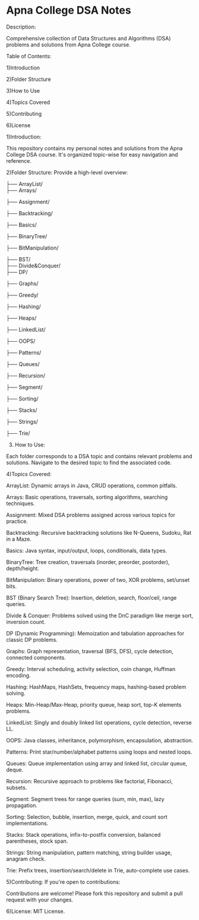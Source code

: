 # Apna College DSA Notes

Description:

Comprehensive collection of Data Structures and Algorithms (DSA) problems and solutions from Apna College course. 

Table of Contents:

1)Introduction

2)Folder Structure

3)How to Use

4)Topics Covered

5)Contributing

6)License

1)Introduction:

This repository contains my personal notes and solutions from the Apna College DSA course. It's organized topic-wise for easy navigation and reference.

2)Folder Structure: Provide a high-level overview:

├── ArrayList/       
├── Arrays/           

├── Assignment/       

├── Backtracking/     

├── Basics/            

├── BinaryTree/      

├── BitManipulation/   

├── BST/               
├── Divide&Conquer/    
├── DP/                

├── Graphs/            

├── Greedy/           

├── Hashing/           

├── Heaps/            

├── LinkedList/        

├── OOPS/              

├── Patterns/          

├── Queues/            

├── Recursion/         

├── Segment/  

├── Sorting/   

├── Stacks/            

├── Strings/          

├── Trie/            

3) How to Use:

Each folder corresponds to a DSA topic and contains relevant problems and solutions. Navigate to the desired topic to find the associated code.

4)Topics Covered: 

ArrayList: Dynamic arrays in Java, CRUD operations, common pitfalls.

Arrays: Basic operations, traversals, sorting algorithms, searching techniques.

Assignment: Mixed DSA problems assigned across various topics for practice.

Backtracking: Recursive backtracking solutions like N-Queens, Sudoku, Rat in a Maze.

Basics: Java syntax, input/output, loops, conditionals, data types.

BinaryTree: Tree creation, traversals (inorder, preorder, postorder), depth/height.

BitManipulation: Binary operations, power of two, XOR problems, set/unset bits.

BST (Binary Search Tree): Insertion, deletion, search, floor/ceil, range queries.

Divide & Conquer: Problems solved using the DnC paradigm like merge sort, inversion count.

DP (Dynamic Programming): Memoization and tabulation approaches for classic DP problems.

Graphs: Graph representation, traversal (BFS, DFS), cycle detection, connected components.

Greedy: Interval scheduling, activity selection, coin change, Huffman encoding.

Hashing: HashMaps, HashSets, frequency maps, hashing-based problem solving.

Heaps: Min-Heap/Max-Heap, priority queue, heap sort, top-K elements problems.

LinkedList: Singly and doubly linked list operations, cycle detection, reverse LL.

OOPS: Java classes, inheritance, polymorphism, encapsulation, abstraction.

Patterns: Print star/number/alphabet patterns using loops and nested loops.

Queues: Queue implementation using array and linked list, circular queue, deque.

Recursion: Recursive approach to problems like factorial, Fibonacci, subsets.

Segment: Segment trees for range queries (sum, min, max), lazy propagation.

Sorting: Selection, bubble, insertion, merge, quick, and count sort implementations.

Stacks: Stack operations, infix-to-postfix conversion, balanced parentheses, stock span.

Strings: String manipulation, pattern matching, string builder usage, anagram check.

Trie: Prefix trees, insertion/search/delete in Trie, auto-complete use cases.

5)Contributing: If you're open to contributions:

Contributions are welcome! Please fork this repository and submit a pull request with your changes.

6)License: MIT License.

